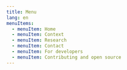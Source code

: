 ```yaml
---
title: Menu
lang: en
menuItems:
  - menuItem: Home
  - menuItem: Context
  - menuItem: Research
  - menuItem: Contact
  - menuItem: For developers
  - menuItem: Contributing and open source
---
```

